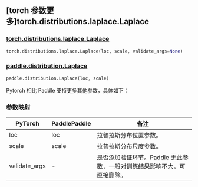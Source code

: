 ## [torch 参数更多]torch.distributions.laplace.Laplace

### [torch.distributions.laplace.Laplace](https://pytorch.org/docs/stable/distributions.html#torch.distributions.laplace.Laplace)

```python
torch.distributions.laplace.Laplace(loc, scale, validate_args=None)
```

### [paddle.distribution.Laplace](https://www.paddlepaddle.org.cn/documentation/docs/zh/develop/api/paddle/distribution/Laplace_cn.html#laplace)

```python
paddle.distribution.Laplace(loc, scale)
```

Pytorch 相比 Paddle 支持更多其他参数，具体如下：

### 参数映射

| PyTorch       | PaddlePaddle | 备注                                                                    |
| ------------- | ------------ | ----------------------------------------------------------------------- |
| loc           | loc          | 拉普拉斯分布位置参数。                                                  |
| scale         | scale        | 拉普拉斯分布尺度参数。                                                  |
| validate_args | -            | 是否添加验证环节。Paddle 无此参数，一般对训练结果影响不大，可直接删除。 |
